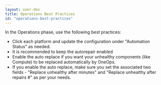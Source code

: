 ```yaml
---
layout: user-doc
title: Operations Best Practices
id: "operations-best-practices"
---
```


In the Operations phase, use the following best practices:


* Click each platform and update the configuration under "Automation Status" as needed.
* It is recommended to keep the autorepair enabled
* Enable the auto replace if you want your unhealthy components (like Compute) to be replaced automatically by OneOps.
* If you enable the auto replace, make sure you set the associated two fields - "Replace unhealthy after minutes" and "Replace unhealthy after repairs #" as per your needs.
